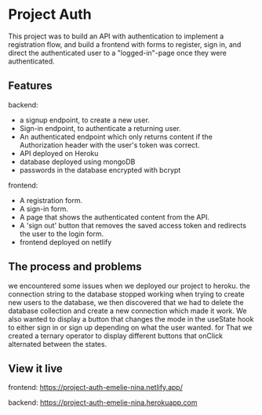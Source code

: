 # Project Auth

This project was to build an API with authentication to implement a registration flow, and build a frontend with forms to register, sign in, and direct the authenticated user to a "logged-in"-page once they were authenticated.

## Features

backend:

- a signup endpoint, to create a new user.
- Sign-in endpoint, to authenticate a returning user.
- An authenticated endpoint which only returns content if the Authorization header with the user's token was correct.
- API deployed on Heroku
- database deployed using mongoDB
- passwords in the database encrypted with bcrypt

frontend:

- A registration form.
- A sign-in form.
- A page that shows the authenticated content from the API.
- A 'sign out' button that removes the saved access token and redirects the user to the login form.
- frontend deployed on netlify

## The process and problems

we encountered some issues when we deployed our project to heroku. the connection string to the database stopped working when trying to create new users to the database, we then discovered that we had to delete the database collection and create a new connection which made it work.
We also wanted to display a button that changes the mode in the useState hook to either sign in or sign up depending on what the user wanted. for That we created a ternary operator to display different buttons that onClick alternated between the states.

## View it live

frontend:
https://project-auth-emelie-nina.netlify.app/

backend:
https://project-auth-emelie-nina.herokuapp.com
